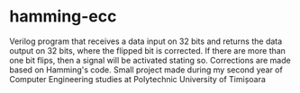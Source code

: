 # hamming-ecc
Verilog program that receives a data input on 32 bits and returns the data output on 32 bits, where the flipped bit is corrected. If there are more than one bit flips, then a signal will be activated stating so. Corrections are made based on Hamming's code. Small project made during my second year of Computer Engineering studies at Polytechnic University of Timișoara
